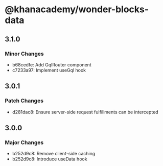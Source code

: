 # @khanacademy/wonder-blocks-data

## 3.1.0

### Minor Changes

-   b68cedfe: Add GqlRouter component
-   c7233a97: Implement useGql hook

## 3.0.1

### Patch Changes

-   d281dac8: Ensure server-side request fulfillments can be intercepted

## 3.0.0

### Major Changes

-   b252d9c8: Remove client-side caching
-   b252d9c8: Introduce useData hook
